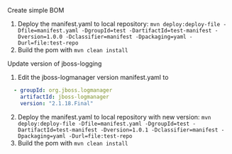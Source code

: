 Create simple BOM
1. Deploy the manifest.yaml to local repository:
  `mvn deploy:deploy-file -Dfile=manifest.yaml -DgroupId=test -DartifactId=test-manifest -Dversion=1.0.0 -Dclassifier=manifest -Dpackaging=yaml -Durl=file:test-repo`
2. Build the pom with
  `mvn clean install`

Update version of jboss-logging
1. Edit the jboss-logmanager version manifest.yaml to
```yaml
  - groupId: org.jboss.logmanager
    artifactId: jboss-logmanager
    version: "2.1.18.Final"
```
2. Deploy the manifest.yaml to local repository with new version:
   `mvn deploy:deploy-file -Dfile=manifest.yaml -DgroupId=test -DartifactId=test-manifest -Dversion=1.0.1 -Dclassifier=manifest -Dpackaging=yaml -Durl=file:test-repo`
3. Build the pom with
   `mvn clean install`